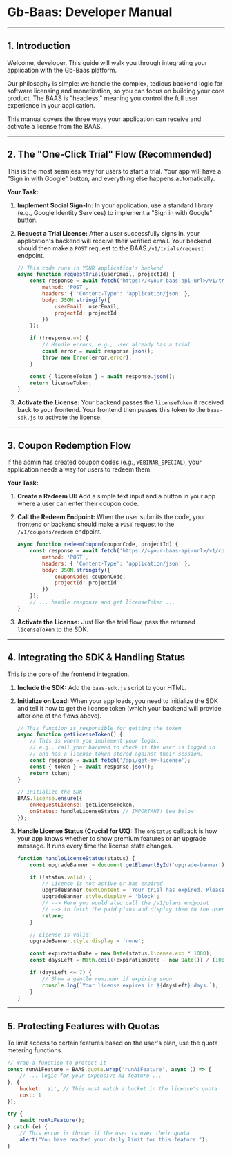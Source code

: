 # Gb-Baas: Developer Manual

---

## 1. Introduction

Welcome, developer. This guide will walk you through integrating your application with the Gb-Baas platform.

Our philosophy is simple: we handle the complex, tedious backend logic for software licensing and monetization, so you can focus on building your core product. The BAAS is "headless," meaning you control the full user experience in your application.

This manual covers the three ways your application can receive and activate a license from the BAAS.

---

## 2. The "One-Click Trial" Flow (Recommended)

This is the most seamless way for users to start a trial. Your app will have a "Sign in with Google" button, and everything else happens automatically.

**Your Task:**

1.  **Implement Social Sign-In:** In your application, use a standard library (e.g., Google Identity Services) to implement a "Sign in with Google" button.

2.  **Request a Trial License:** After a user successfully signs in, your application's backend will receive their verified email. Your backend should then make a `POST` request to the BAAS `/v1/trials/request` endpoint.

    ```javascript
    // This code runs in YOUR application's backend
    async function requestTrial(userEmail, projectId) {
        const response = await fetch('https://<your-baas-api-url>/v1/trials/request', {
            method: 'POST',
            headers: { 'Content-Type': 'application/json' },
            body: JSON.stringify({
                userEmail: userEmail,
                projectId: projectId
            })
        });

        if (!response.ok) {
            // Handle errors, e.g., user already has a trial
            const error = await response.json();
            throw new Error(error.error);
        }

        const { licenseToken } = await response.json();
        return licenseToken;
    }
    ```

3.  **Activate the License:** Your backend passes the `licenseToken` it received back to your frontend. Your frontend then passes this token to the `baas-sdk.js` to activate the license.

---

## 3. Coupon Redemption Flow

If the admin has created coupon codes (e.g., `WEBINAR_SPECIAL`), your application needs a way for users to redeem them.

**Your Task:**

1.  **Create a Redeem UI:** Add a simple text input and a button in your app where a user can enter their coupon code.

2.  **Call the Redeem Endpoint:** When the user submits the code, your frontend or backend should make a `POST` request to the `/v1/coupons/redeem` endpoint.

    ```javascript
    async function redeemCoupon(couponCode, projectId) {
        const response = await fetch('https://<your-baas-api-url>/v1/coupons/redeem', {
            method: 'POST',
            headers: { 'Content-Type': 'application/json' },
            body: JSON.stringify({
                couponCode: couponCode,
                projectId: projectId
            })
        });
        // ... handle response and get licenseToken ...
    }
    ```

3.  **Activate the License:** Just like the trial flow, pass the returned `licenseToken` to the SDK.

---

## 4. Integrating the SDK & Handling Status

This is the core of the frontend integration.

1.  **Include the SDK:** Add the `baas-sdk.js` script to your HTML.

2.  **Initialize on Load:** When your app loads, you need to initialize the SDK and tell it how to get the license token (which your backend will provide after one of the flows above).

    ```javascript
    // This function is responsible for getting the token
    async function getLicenseToken() {
        // This is where you implement your logic.
        // e.g., call your backend to check if the user is logged in
        // and has a license token stored against their session.
        const response = await fetch('/api/get-my-license');
        const { token } = await response.json();
        return token;
    }

    // Initialize the SDK
    BAAS.license.ensure({
        onRequestLicense: getLicenseToken,
        onStatus: handleLicenseStatus // IMPORTANT! See below
    });
    ```

3.  **Handle License Status (Crucial for UX):** The `onStatus` callback is how your app knows whether to show premium features or an upgrade message. It runs every time the license state changes.

    ```javascript
    function handleLicenseStatus(status) {
        const upgradeBanner = document.getElementById('upgrade-banner');

        if (!status.valid) {
            // License is not active or has expired
            upgradeBanner.textContent = 'Your trial has expired. Please upgrade to continue.';
            upgradeBanner.style.display = 'block';
            // --> Here you would also call the /v1/plans endpoint
            // --> to fetch the paid plans and display them to the user.
            return;
        }

        // License is valid!
        upgradeBanner.style.display = 'none';

        const expirationDate = new Date(status.license.exp * 1000);
        const daysLeft = Math.ceil((expirationDate - new Date()) / (1000 * 60 * 60 * 24));

        if (daysLeft <= 7) {
            // Show a gentle reminder if expiring soon
            console.log(`Your license expires in ${daysLeft} days.`);
        }
    }
    ```

---

## 5. Protecting Features with Quotas

To limit access to certain features based on the user's plan, use the quota metering functions.

```javascript
// Wrap a function to protect it
const runAiFeature = BAAS.quota.wrap('runAiFeature', async () => {
    // ... logic for your expensive AI feature ...
}, {
    bucket: 'ai', // This must match a bucket in the license's quota
    cost: 1
});

try {
    await runAiFeature();
} catch (e) {
    // This error is thrown if the user is over their quota
    alert("You have reached your daily limit for this feature.");
}
```

